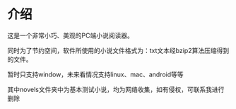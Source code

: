 # 介绍

这是一个非常小巧、美观的PC端小说阅读器。

同时为了节约空间，软件所使用的小说文件格式为：txt文本经bzip2算法压缩得到的文件。

暂时只支持window，未来看情况支持linux、mac、android等等

其中novels文件夹中为基本测试小说，均为网络收集，如有侵权，可联系我进行删除
